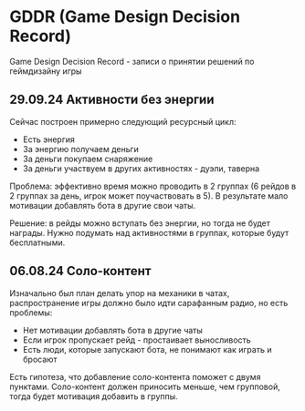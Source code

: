 # GDDR (Game Design Decision Record)

Game Design Decision Record - записи о принятии решений по геймдизайну игры

## 29.09.24 Активности без энергии
Сейчас построен примерно следующий ресурсный цикл:
- Есть энергия
- За энергию получаем деньги
- За деньги покупаем снаряжение
- За деньги участвуем в других активностях - дуэли, таверна

Проблема: эффективно время можно проводить в 2 группах (6 рейдов в 2 группах за день, игрок может поучаствовать в 5). В результате мало мотивации добавлять бота в другие свои чаты.

Решение: в рейды можно вступать без энергии, но тогда не будет награды. Нужно подумать над активностями в группах, которые будут бесплатными.

## 06.08.24 Соло-контент

Изначально был план делать упор на механики в чатах, распространение игры должно было идти сарафанным радио, но есть проблемы:
- Нет мотивации добавлять бота в другие чаты
- Если игрок пропускает рейд - простаивает выносливость
- Есть люди, которые запускают бота, не понимают как играть и бросают

Есть гипотеза, что добавление соло-контента поможет с двумя пунктами.
Соло-контент должен приносить меньше, чем групповой, тогда будет мотивация добавить в группы.
